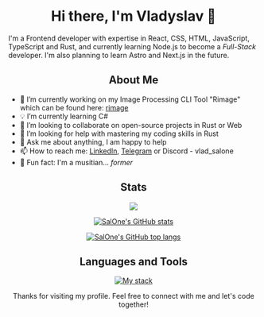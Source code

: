 <h1 align="center">Hi there, I'm Vladyslav 👋</h1>

<p>I'm a Frontend developer with expertise in React, CSS, HTML, JavaScript, TypeScript and Rust, and currently learning Node.js to become a <i>Full-Stack</i> developer. I'm also planning to learn Astro and Next.js in the future.</p>

<h2 align="center">About Me</h2>

<ul>
  <li>🔭 I’m currently working on my Image Processing CLI Tool "Rimage" which can be found here: <a href="https://github.com/SalOne22/rimage">rimage</a></li>
  <li>💡 I’m currently learning C#</li>
  <li>👯 I’m looking to collaborate on open-source projects in Rust or Web</li>
  <li>🤔 I’m looking for help with mastering my coding skills in Rust</li>
  <li>💬 Ask me about anything, I am happy to help</li>
  <li>📫 How to reach me: <a href="https://www.linkedin.com/in/vladyslav-vladinov/">LinkedIn</a>, <a href="https://t.me/Vlad_SalOne">Telegram</a> or Discord - vlad_salone</li>
  <li>🎸 Fun fact: I'm a musitian... <i>former</i></li>
</ul>

<h2 align="center">Stats</h2>

<p align="center">
  <a href="https://www.codewars.com/users/SalOne22">
    <img src="https://www.codewars.com/users/SalOne22/badges/large">
  </a>
</p>

<p align="center">
  <a href="https://github.com/SalOne22">
    <picture>
      <source media="(prefers-color-scheme: dark)" srcset="https://github-readme-stats.vercel.app/api?username=SalOne22&show_icons=true&bg_color=ffffff00&title_color=C3E88D&icon_color=89DDFF&text_color=EEFFFF">
      <source media="(prefers-color-scheme: light)" srcset="https://github-readme-stats.vercel.app/api?username=SalOne22&show_icons=true&bg_color=ffffff00&title_color=95D634&icon_color=82AAFF&text_color=545454">
      <img alt="SalOne's GitHub stats" src="https://github-readme-stats.vercel.app/api?username=SalOne22&show_icons=true&bg_color=ffffff00&title_color=C3E88D&icon_color=89DDFF&text_color=EEFFFF">
    </picture>
  </a>
</p>

<p align="center">
  <a href="https://github.com/SalOne22">
    <picture>
      <source media="(prefers-color-scheme: dark)" srcset="https://github-readme-stats.vercel.app/api/top-langs/?username=SalOne22&layout=compact&bg_color=ffffff00&title_color=C3E88D&icon_color=89DDFF&text_color=EEFFFF">
      <source media="(prefers-color-scheme: light)" srcset="https://github-readme-stats.vercel.app/api/top-langs/?username=SalOne22&layout=compact&bg_color=ffffff00&title_color=95D634&icon_color=82AAFF&text_color=545454">
      <img alt="SalOne's GitHub top langs" src="https://github-readme-stats.vercel.app/api/top-langs/?username=SalOne22&layout=compact&bg_color=ffffff00&title_color=C3E88D&icon_color=89DDFF&text_color=EEFFFF">
    </picture>
  </a>
</p>

<h2 align="center">Languages and Tools</h2>

<p align="center">
  <a href="https://skillicons.dev">
    <img alt="My stack" src="https://skillicons.dev/icons?perline=7&i=react,redux,js,ts,html,css,sass,tailwind,emotion,figma,firebase,vite,webpack,nodejs,express,docker,git,rust,actix,vscode,github" />
  </a>
</p>

<p align="center">Thanks for visiting my profile. Feel free to connect with me and let's code together!</p>
